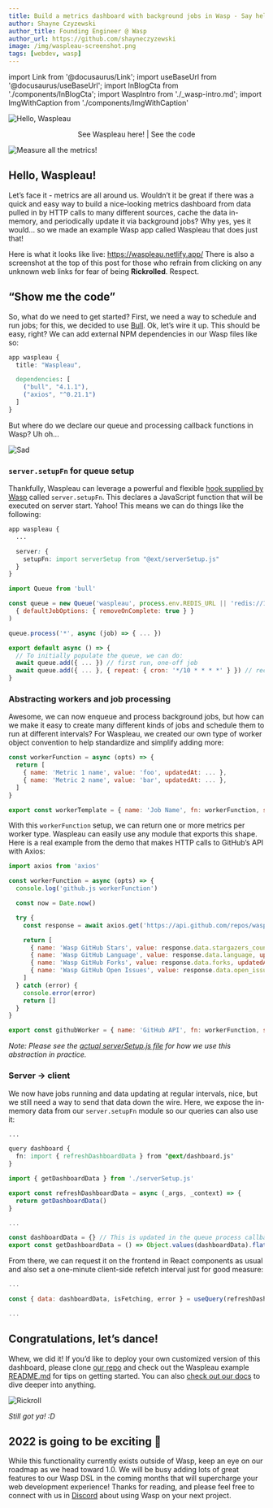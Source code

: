 ```yaml
---
title: Build a metrics dashboard with background jobs in Wasp - Say hello to Waspleau!
author: Shayne Czyzewski
author_title: Founding Engineer @ Wasp
author_url: https://github.com/shayneczyzewski
image: /img/waspleau-screenshot.png
tags: [webdev, wasp]
---
```


import Link from '@docusaurus/Link';
import useBaseUrl from '@docusaurus/useBaseUrl';
import InBlogCta from './components/InBlogCta';
import WaspIntro from './_wasp-intro.md';
import ImgWithCaption from './components/ImgWithCaption'

![Hello, Waspleau](../static/img/waspleau-screenshot.png)

<p align="center">
  <Link to={'https://waspleau.netlify.app/'}>See Waspleau here!</Link> | <Link to={'https://github.com/wasp-lang/wasp/blob/master/examples/waspleau'}>See the code</Link>
</p>

<WaspIntro />
<InBlogCta />

![Measure all the metrics!](../static/img/waspleau-metrics.png)

## Hello, Waspleau!

Let’s face it - metrics are all around us. Wouldn’t it be great if there was a quick and easy way to build a nice-looking metrics dashboard from data pulled in by HTTP calls to many different sources, cache the data in-memory, and periodically update it via background jobs? Why yes, yes it would... so we made an example Wasp app called Waspleau that does just that!

Here is what it looks like live: https://waspleau.netlify.app/ There is also a screenshot at the top of this post for those who refrain from clicking on any unknown web links for fear of being **Rickrolled**. Respect.

## “Show me the code”

So, what do we need to get started? First, we need a way to schedule and run jobs; for this, we decided to use [Bull](https://github.com/OptimalBits/bull). Ok, let’s wire it up. This should be easy, right? We can add external NPM dependencies in our Wasp files like so:

```css title="main.wasp"
app waspleau {
  title: "Waspleau",

  dependencies: [
    ("bull", "4.1.1"),
    ("axios", "^0.21.1")
  ]
}
```

But where do we declare our queue and processing callback functions in Wasp? Uh oh...

![Sad](../static/img/waspleau-sad.png)

### `server.setupFn` for queue setup

Thankfully, Waspleau can leverage a powerful and flexible [hook supplied by Wasp](https://wasp-lang.dev/docs/language/basic-elements#setupfn) called `server.setupFn`. This declares a JavaScript function that will be executed on server start. Yahoo! This means we can do things like the following:

```css title="main.wasp"
app waspleau {
  ...

  server: {
    setupFn: import serverSetup from "@ext/serverSetup.js"
  }
}
```

```js title="serverSetup.js"
import Queue from 'bull'

const queue = new Queue('waspleau', process.env.REDIS_URL || 'redis://127.0.0.1:6379',
  { defaultJobOptions: { removeOnComplete: true } }
)

queue.process('*', async (job) => { ... })

export default async () => {
  // To initially populate the queue, we can do:
  await queue.add({ ... }) // first run, one-off job
  await queue.add({ ... }, { repeat: { cron: '*/10 * * * *' } }) // recurring job
}
```

### Abstracting workers and job processing

Awesome, we can now enqueue and process background jobs, but how can we make it easy to create many different kinds of jobs and schedule them to run at different intervals? For Waspleau, we created our own type of worker object convention to help standardize and simplify adding more:

```js title="workers/template.js"
const workerFunction = async (opts) => {
  return [
    { name: 'Metric 1 name', value: 'foo', updatedAt: ... },
    { name: 'Metric 2 name', value: 'bar', updatedAt: ... },
  ]
}

export const workerTemplate = { name: 'Job Name', fn: workerFunction, schedule: '*/10 * * * *' }
```

With this `workerFunction` setup, we can return one or more metrics per worker type. Waspleau can easily use any module that exports this shape. Here is a real example from the demo that makes HTTP calls to GitHub’s API with Axios:

```js title="workers/github.js"
import axios from 'axios'

const workerFunction = async (opts) => {
  console.log('github.js workerFunction')

  const now = Date.now()

  try {
    const response = await axios.get('https://api.github.com/repos/wasp-lang/wasp')

    return [
      { name: 'Wasp GitHub Stars', value: response.data.stargazers_count, updatedAt: now },
      { name: 'Wasp GitHub Language', value: response.data.language, updatedAt: now },
      { name: 'Wasp GitHub Forks', value: response.data.forks, updatedAt: now },
      { name: 'Wasp GitHub Open Issues', value: response.data.open_issues, updatedAt: now },
    ]
  } catch (error) {
    console.error(error)
    return []
  }
}

export const githubWorker = { name: 'GitHub API', fn: workerFunction, schedule: '*/10 * * * *' }
```

_Note: Please see the [actual serverSetup.js file](https://github.com/wasp-lang/wasp/blob/master/examples/waspleau/ext/serverSetup.js) for how we use this abstraction in practice._

### Server → client

We now have jobs running and data updating at regular intervals, nice, but we still need a way to send that data down the wire. Here, we expose the in-memory data from our `server.setupFn` module so our queries can also use it:

```css title="main.wasp"
...

query dashboard {
  fn: import { refreshDashboardData } from "@ext/dashboard.js"
}
```

```js title="dashboard.js"
import { getDashboardData } from './serverSetup.js'

export const refreshDashboardData = async (_args, _context) => {
  return getDashboardData()
}
```

```js title="serverSetup.js"
...

const dashboardData = {} // This is updated in the queue process callback
export const getDashboardData = () => Object.values(dashboardData).flat()
```

From there, we can request it on the frontend in React components as usual and also set a one-minute client-side refetch interval just for good measure:

```js title="MainPage.js"
...

const { data: dashboardData, isFetching, error } = useQuery(refreshDashboardData, null, { refetchInterval: 60 * 1000 })

...
```

## Congratulations, let’s dance!

Whew, we did it! If you’d like to deploy your own customized version of this dashboard, please clone [our repo](https://github.com/wasp-lang/wasp) and check out the Waspleau example [README.md](https://github.com/wasp-lang/wasp/blob/master/examples/waspleau/README.md) for tips on getting started. You can also [check out our docs](https://wasp-lang.dev/docs) to dive deeper into anything.

![Rickroll](../static/img/waspleau-rickroll.gif)

_Still got ya! :D_

## 2022 is going to be exciting 🚀

While this functionality currently exists outside of Wasp, keep an eye on our roadmap as we head toward 1.0. We will be busy adding lots of great features to our Wasp DSL in the coming months that will supercharge your web development experience! Thanks for reading, and please feel free to connect with us in [Discord](https://discord.gg/rzdnErX) about using Wasp on your next project.

